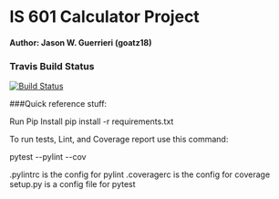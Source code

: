 # IS 601 Calculator Project
#### Author: Jason W. Guerrieri (goatz18)

### Travis Build Status

[![Build Status](https://app.travis-ci.com/goatz18/calc2.svg?branch=main)](https://app.travis-ci.com/goatz18/calc2)



###Quick reference stuff:

Run Pip Install pip install -r requirements.txt

To run tests, Lint, and Coverage report use this command:

pytest --pylint --cov

.pylintrc is the config for pylint .coveragerc is the config for coverage setup.py is a config file for pytest